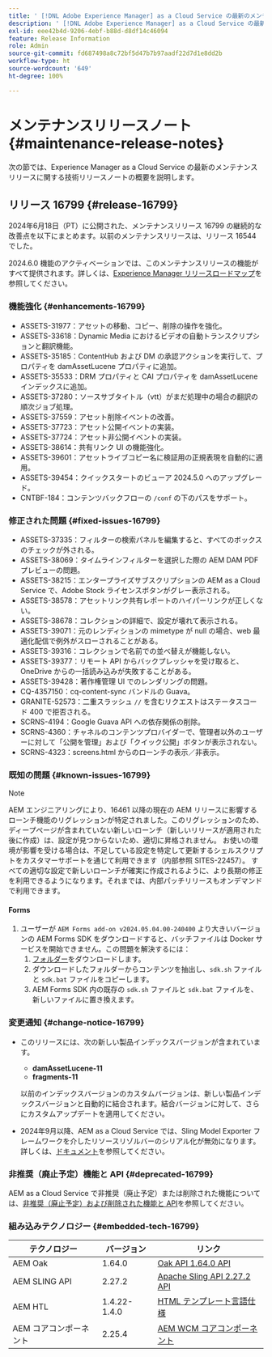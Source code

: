 ```yaml
---
title: ' [!DNL Adobe Experience Manager] as a Cloud Service の最新のメンテナンスリリースノート'
description: ' [!DNL Adobe Experience Manager] as a Cloud Service の最新のメンテナンスリリースノート'
exl-id: eee42b4d-9206-4ebf-b88d-d8df14c46094
feature: Release Information
role: Admin
source-git-commit: fd687498a8c72bf5d47b7b97aadf22d7d1e8dd2b
workflow-type: ht
source-wordcount: '649'
ht-degree: 100%

---
```


# メンテナンスリリースノート {#maintenance-release-notes}

次の節では、Experience Manager as a Cloud Service の最新のメンテナンスリリースに関する技術リリースノートの概要を説明します。

## リリース 16799 {#release-16799}

2024年6月18日（PT）に公開された、メンテナンスリリース 16799 の継続的な改善点を以下にまとめます。以前のメンテナンスリリースは、リリース 16544 でした。

2024.6.0 機能のアクティベーションでは、このメンテナンスリリースの機能がすべて提供されます。詳しくは、[Experience Manager リリースロードマップ](https://experienceleague.adobe.com/ja/docs/experience-manager-release-information/aem-release-updates/update-releases-roadmap)を参照してください。

### 機能強化 {#enhancements-16799}

* ASSETS-31977：アセットの移動、コピー、削除の操作を強化。
* ASSETS-33618：Dynamic Media におけるビデオの自動トランスクリプションと翻訳機能。
* ASSETS-35185：ContentHub および DM の承認アクションを実行して、プロパティを damAssetLucene プロパティに追加。
* ASSETS-35533：DRM プロパティと CAI プロパティを damAssetLucene インデックスに追加。
* ASSETS-37280：ソースサブタイトル（vtt）がまだ処理中の場合の翻訳の順次ジョブ処理。
* ASSETS-37559：アセット削除イベントの改善。
* ASSETS-37723：アセット公開イベントの実装。
* ASSETS-37724：アセット非公開イベントの実装。
* ASSETS-38614：共有リンク UI の機能強化。
* ASSETS-39601：アセットライブコピー名に検証用の正規表現を自動的に適用。
* ASSETS-39454：クイックスタートのビューア 2024.5.0 へのアップグレード。
* CNTBF-184：コンテンツバックフローの `/conf` の下のパスをサポート。

### 修正された問題 {#fixed-issues-16799}

* ASSETS-37335：フィルターの検索パネルを編集すると、すべてのボックスのチェックが外される。
* ASSETS-38069：タイムラインフィルターを選択した際の AEM DAM PDF プレビューの問題。
* ASSETS-38215：エンタープライズサブスクリプションの AEM as a Cloud Service で、Adobe Stock ライセンスボタンがグレー表示される。
* ASSETS-38578：アセットリンク共有レポートのハイパーリンクが正しくない。
* ASSETS-38678：コレクションの詳細で、設定が壊れて表示される。
* ASSETS-39071：元のレンディションの mimetype が null の場合、web 最適化配信で例外がスローされることがある。
* ASSETS-39316：コレクションで名前での並べ替えが機能しない。
* ASSETS-39377：リモート API からバックプレッシャを受け取ると、OneDrive からの一括読み込みが失敗することがある。
* ASSETS-39428：著作権管理 UI でのレンダリングの問題。
* CQ-4357150：cq-content-sync バンドルの Guava。
* GRANITE-52573：二重スラッシュ `//` を含むリクエストはステータスコード 400 で拒否される。
* SCRNS-4194：Google Guava API への依存関係の削除。
* SCRNS-4360：チャネルのコンテンツプロバイダーで、管理者以外のユーザーに対して「公開を管理」および「クイック公開」ボタンが表示されない。
* SCRNS-4323：screens.html からのローンチの表示／非表示。

### 既知の問題 {#known-issues-16799}

>[!NOTE]
> AEM エンジニアリングにより、16461 以降の現在の AEM リリースに影響するローンチ機能のリグレッションが特定されました。このリグレッションのため、ディープページが含まれていない新しいローンチ（新しいリリースが適用された後に作成）は、設定が見つからないため、適切に昇格されません。
> お使いの環境が影響を受ける場合は、不足している設定を特定して更新するシェルスクリプトをカスタマーサポートを通じて利用できます（内部参照 SITES-22457）。
> すべての適切な設定で新しいローンチが確実に作成されるように、より長期の修正を利用できるようになります。それまでは、内部パッチリリースもオンデマンドで利用できます。

#### Forms

1. ユーザーが `AEM Forms add-on v2024.05.04.00-240400` より大きいバージョンの AEM Forms SDK をダウンロードすると、バッチファイルは Docker サービスを開始できません。この問題を解決するには：
   1. [フォルダー](/help/forms/assets/sdk_hotfix.zip)をダウンロードします。
   1. ダウンロードしたフォルダーからコンテンツを抽出し、`sdk.sh` ファイルと `sdk.bat` ファイルをコピーします。
   1. AEM Forms SDK 内の既存の `sdk.sh` ファイルと `sdk.bat` ファイルを、新しいファイルに置き換えます。

### 変更通知 {#change-notice-16799}

* このリリースには、次の新しい製品インデックスバージョンが含まれています。
   * **damAssetLucene-11**
   * **fragments-11**

  以前のインデックスバージョンのカスタムバージョンは、新しい製品インデックスバージョンと自動的に結合されます。結合バージョンに対して、さらにカスタムアップデートを適用してください。

* 2024年9月以降、AEM as a Cloud Service では、Sling Model Exporter フレームワークを介したリソースリゾルバーのシリアル化が無効になります。詳しくは、[ドキュメント](/help/implementing/developing/hybrid/disallow-the-serialization-of-resourceresolvers-via-sling-model-exporter.md)を参照してください。

### 非推奨（廃止予定）機能と API {#deprecated-16799}

AEM as a Cloud Service で非推奨（廃止予定）または削除された機能については、[非推奨（廃止予定）および削除された機能と API](/help/release-notes/deprecated-removed-features.md)を参照してください。

### 組み込みテクノロジー {#embedded-tech-16799}

| テクノロジー | バージョン | リンク |
|---|---|---|
| AEM Oak | 1.64.0 | [Oak API 1.64.0 API](https://www.javadoc.io/doc/org.apache.jackrabbit/oak-api/1.64.0/index.html) |
| AEM SLING API | 2.27.2 | [Apache Sling API 2.27.2 API](https://www.javadoc.io/doc/org.apache.sling/org.apache.sling.api/latest/index.html) |
| AEM HTL | 1.4.22-1.4.0 | [HTML テンプレート言語仕様](https://github.com/adobe/htl-spec) |
| AEM コアコンポーネント | 2.25.4 | [AEM WCM コアコンポーネント](https://github.com/adobe/aem-core-wcm-components) |
